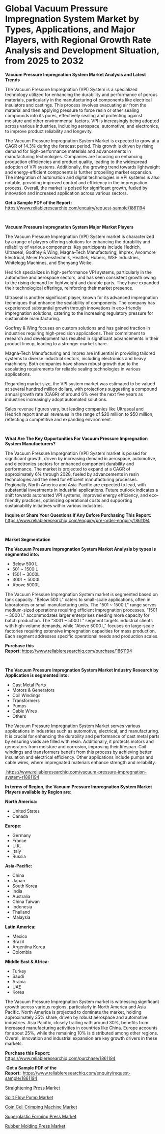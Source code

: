 <p><h1>Global Vacuum Pressure Impregnation System Market by Types, Applications, and Major Players, with Regional Growth Rate Analysis and Development Situation, from 2025 to 2032</h1></p><p><strong>Vacuum Pressure Impregnation System Market Analysis and Latest Trends</strong></p>
<p><p>The Vacuum Pressure Impregnation (VPI) System is a specialized technology utilized for enhancing the durability and performance of porous materials, particularly in the manufacturing of components like electrical insulators and castings. This process involves evacuating air from the material and then applying pressure to force resin or other sealing compounds into its pores, effectively sealing and protecting against moisture and other environmental factors. VPI is increasingly being adopted across various industries, including aerospace, automotive, and electronics, to improve product reliability and longevity.</p><p>The Vacuum Pressure Impregnation System Market is expected to grow at a CAGR of 14.3% during the forecast period. This growth is driven by rising demand for high-performance materials and advancements in manufacturing technologies. Companies are focusing on enhancing production efficiencies and product quality, leading to the widespread adoption of VPI systems. Additionally, the growing trend towards lightweight and energy-efficient components is further propelling market expansion. The integration of automation and digital technologies in VPI systems is also notable, providing improved control and efficiency in the impregnation process. Overall, the market is poised for significant growth, fueled by innovation and increased application across various sectors.</p></p>
<p><strong>Get a Sample PDF of the Report:&nbsp;</strong> <a href="https://www.reliableresearchiq.com/enquiry/request-sample/1861194?utm_campaign=1900&utm_medium=2&utm_source=Github&utm_content=ia&utm_term=22022025&utm_id=vacuum-pressure-impregnation-system">https://www.reliableresearchiq.com/enquiry/request-sample/1861194</a></p>
<p>&nbsp;</p>
<p><strong>Vacuum Pressure Impregnation System Major Market Players</strong></p>
<p><p>The Vacuum Pressure Impregnation (VPI) System market is characterized by a range of players offering solutions for enhancing the durability and reliability of various components. Key participants include Hedrich, Ultraseal, Godfrey & Wing, Magna-Tech Manufacturing, Imprex, Avonmore Electrical, Meier Prozesstechnik, Heattek, Hubers, WSF Industries, Whitelegg Machines, and Shenyang Weike. </p><p>Hedrich specializes in high-performance VPI systems, particularly in the automotive and aerospace sectors, and has seen consistent growth owing to the rising demand for lightweight and durable parts. They have expanded their technological offerings, reinforcing their market presence.</p><p>Ultraseal is another significant player, known for its advanced impregnation techniques that enhance the sealability of components. The company has experienced substantial growth through innovations in eco-friendly impregnation solutions, catering to the increasing regulatory pressure for sustainable manufacturing.</p><p>Godfrey & Wing focuses on custom solutions and has gained traction in industries requiring high-precision applications. Their commitment to research and development has resulted in significant advancements in their product lineup, leading to a stronger market share.</p><p>Magna-Tech Manufacturing and Imprex are influential in providing tailored systems to diverse industrial sectors, including electronics and heavy machinery. Both companies have shown robust growth due to the escalating requirements for reliable sealing technologies in various applications.</p><p>Regarding market size, the VPI system market was estimated to be valued at several hundred million dollars, with projections suggesting a compound annual growth rate (CAGR) of around 6% over the next five years as industries increasingly adopt automated solutions. </p><p>Sales revenue figures vary, but leading companies like Ultraseal and Hedrich report annual revenues in the range of $20 million to $50 million, reflecting a competitive and expanding environment.</p></p>
<p>&nbsp;</p>
<p><strong>What Are The Key Opportunities For Vacuum Pressure Impregnation System Manufacturers?</strong></p>
<p><p>The Vacuum Pressure Impregnation (VPI) System market is poised for significant growth, driven by increasing demand in aerospace, automotive, and electronics sectors for enhanced component durability and performance. The market is projected to expand at a CAGR of approximately 6% through 2028, fueled by advancements in resin technologies and the need for efficient manufacturing processes. Regionally, North America and Asia-Pacific are expected to lead, with substantial investments in industrial applications. Future outlook indicates a shift towards automated VPI systems, improved energy efficiency, and eco-friendly practices, optimizing operational costs and supporting sustainability initiatives within various industries.</p></p>
<p><strong>Inquire or Share Your Questions If Any Before Purchasing This Report:</strong> <a href="https://www.reliableresearchiq.com/enquiry/pre-order-enquiry/1861194?utm_campaign=1900&utm_medium=2&utm_source=Github&utm_content=ia&utm_term=22022025&utm_id=vacuum-pressure-impregnation-system">https://www.reliableresearchiq.com/enquiry/pre-order-enquiry/1861194</a></p>
<p>&nbsp;</p>
<p><strong>Market Segmentation</strong></p>
<p><strong>The Vacuum Pressure Impregnation System Market Analysis by types is segmented into:</strong></p>
<p><ul><li>Below 500 L</li><li>501 ~ 1500 L</li><li>1501 ~ 3000L</li><li>3001 ~ 5000L</li><li>Above 5000L</li></ul></p>
<p><p>The Vacuum Pressure Impregnation System market is segmented based on tank capacity. "Below 500 L" caters to small-scale applications, often in laboratories or small manufacturing units. The "501 ~ 1500 L" range serves medium-sized operations requiring efficient impregnation processes. "1501 ~ 3000 L" accommodates larger enterprises needing more capacity for batch production. The "3001 ~ 5000 L" segment targets industrial clients with high-volume demands, while "Above 5000 L" focuses on large-scale factories requiring extensive impregnation capacities for mass production. Each segment addresses specific operational needs and production scales.</p></p>
<p><strong>Purchase this Report:&nbsp;</strong><a href="https://www.reliableresearchiq.com/purchase/1861194?utm_campaign=1900&utm_medium=2&utm_source=Github&utm_content=ia&utm_term=22022025&utm_id=vacuum-pressure-impregnation-system">https://www.reliableresearchiq.com/purchase/1861194</a></p>
<p>&nbsp;</p>
<p><strong>The Vacuum Pressure Impregnation System Market Industry Research by Application is segmented into:</strong></p>
<p><ul><li>Cast Metal Parts</li><li>Motors & Generators</li><li>Coil Windings</li><li>Transformers</li><li>Pumps</li><li>Cable Wires</li><li>Others</li></ul></p>
<p><p>The Vacuum Pressure Impregnation System Market serves various applications in industries such as automotive, electrical, and manufacturing. It is crucial for enhancing the durability and performance of cast metal parts by ensuring voids are filled with resin. Additionally, it protects motors and generators from moisture and corrosion, improving their lifespan. Coil windings and transformers benefit from this process by achieving better insulation and electrical efficiency. Other applications include pumps and cable wires, where impregnated materials enhance strength and reliability.</p></p>
<p><a href="https://www.reliableresearchiq.com/vacuum-pressure-impregnation-system-r1861194?utm_campaign=1900&utm_medium=2&utm_source=Github&utm_content=ia&utm_term=22022025&utm_id=vacuum-pressure-impregnation-system">&nbsp;https://www.reliableresearchiq.com/vacuum-pressure-impregnation-system-r1861194</a></p>
<p><strong>In terms of Region, the Vacuum Pressure Impregnation System Market Players available by Region are:</strong></p>
<p>
    <p> <strong> North America: </strong>
        <ul>
            <li>United States</li>
            <li>Canada</li>
        </ul>
        </p> 
    <p> <strong> Europe: </strong>
        <ul>
            <li>Germany</li>
            <li>France</li>
            <li>U.K.</li>
            <li>Italy</li>
            <li>Russia</li>
        </ul>
        </p> 
    <p> <strong> Asia-Pacific: </strong>
        <ul>
            <li>China</li>
            <li>Japan</li>
            <li>South Korea</li>
            <li>India</li>
            <li>Australia</li>
            <li>China Taiwan</li>
            <li>Indonesia</li>
            <li>Thailand</li>
            <li>Malaysia</li>
        </ul>
        </p> 
    <p> <strong> Latin America: </strong>
        <ul>
            <li>Mexico</li>
            <li>Brazil</li>
            <li>Argentina Korea</li>
            <li>Colombia</li>
        </ul>
        </p> 
    <p> <strong> Middle East & Africa: </strong>
        <ul>
            <li>Turkey</li>
            <li>Saudi</li>
            <li>Arabia</li>
            <li>UAE</li>
            <li>Korea</li>
        </ul>
    </p>
    </p>
<p><p>The Vacuum Pressure Impregnation System market is witnessing significant growth across various regions, particularly in North America and Asia Pacific. North America is projected to dominate the market, holding approximately 35% share, driven by robust aerospace and automotive industries. Asia Pacific, closely trailing with around 30%, benefits from increased manufacturing activities in countries like China. Europe accounts for about 25%, while the remaining 10% is distributed among other regions. Overall, innovation and industrial expansion are key growth drivers in these markets.</p></p>
<p><strong>Purchase this Report: </strong><a href="https://www.reliableresearchiq.com/purchase/1861194?utm_campaign=1900&utm_medium=2&utm_source=Github&utm_content=ia&utm_term=22022025&utm_id=vacuum-pressure-impregnation-system">https://www.reliableresearchiq.com/purchase/1861194</a></p>
<p>&nbsp;<strong>Get a Sample PDF of the Report:&nbsp;&nbsp;</strong><a href="https://www.reliableresearchiq.com/enquiry/request-sample/1861194?utm_campaign=1900&utm_medium=2&utm_source=Github&utm_content=ia&utm_term=22022025&utm_id=vacuum-pressure-impregnation-system">https://www.reliableresearchiq.com/enquiry/request-sample/1861194</a></p>
<p><strong></strong></p>
<p><p><a href="https://github.com/tsunomeya/Market-Research-Report-List-1/blob/main/straightening-press-market.md?utm_campaign=1900&utm_medium=2&utm_source=Github&utm_content=ia&utm_term=22022025&utm_id=vacuum-pressure-impregnation-system">Straightening Press Market</a></p><p><a href="https://github.com/amagloeaad54/Market-Research-Report-List-1/blob/main/split-flow-pump-market.md?utm_campaign=1900&utm_medium=2&utm_source=Github&utm_content=ia&utm_term=22022025&utm_id=vacuum-pressure-impregnation-system">Split Flow Pump Market</a></p><p><a href="https://github.com/ximensbisade/Market-Research-Report-List-1/blob/main/coin-cell-crimping-machine-market.md?utm_campaign=1900&utm_medium=2&utm_source=Github&utm_content=ia&utm_term=22022025&utm_id=vacuum-pressure-impregnation-system">Coin Cell Crimping Machine Market</a></p><p><a href="https://github.com/neiridionna/Market-Research-Report-List-1/blob/main/superplastic-forming-press-market.md?utm_campaign=1900&utm_medium=2&utm_source=Github&utm_content=ia&utm_term=22022025&utm_id=vacuum-pressure-impregnation-system">Superplastic Forming Press Market</a></p><p><a href="https://github.com/verbaskaff93/Market-Research-Report-List-1/blob/main/rubber-molding-press-market.md?utm_campaign=1900&utm_medium=2&utm_source=Github&utm_content=ia&utm_term=22022025&utm_id=vacuum-pressure-impregnation-system">Rubber Molding Press Market</a></p></p>